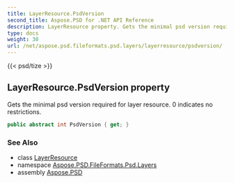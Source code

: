 ```yaml
---
title: LayerResource.PsdVersion
second_title: Aspose.PSD for .NET API Reference
description: LayerResource property. Gets the minimal psd version required for layer resource. 0 indicates no restrictions
type: docs
weight: 30
url: /net/aspose.psd.fileformats.psd.layers/layerresource/psdversion/
---
```

{{< psd/tize >}}
## LayerResource.PsdVersion property

Gets the minimal psd version required for layer resource. 0 indicates no restrictions.

```csharp
public abstract int PsdVersion { get; }
```

### See Also

* class [LayerResource](../)
* namespace [Aspose.PSD.FileFormats.Psd.Layers](../../layerresource/)
* assembly [Aspose.PSD](../../../)


